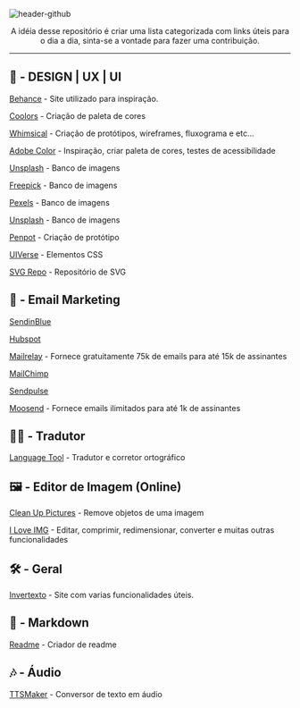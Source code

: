 ![header-github](https://user-images.githubusercontent.com/60391792/143162596-eb7ed145-a2eb-4eef-91d9-27f10a118c9c.png)
<p align="center">A idéia desse repositório é criar uma lista categorizada com links úteis para o dia a dia, sinta-se a vontade para fazer uma contribuição.</p>


-----------


## 🎨 - DESIGN | UX | UI

[Behance](https://www.behance.net) - Site utilizado para inspiração.
 
[Coolors](https://coolors.co) - Criação de paleta de cores

[Whimsical](https://whimsical.com/) - Criação de protótipos, wireframes, fluxograma e etc...

[Adobe Color](https://color.adobe.com/) - Inspiração, criar paleta de cores, testes de acessibilidade

[Unsplash](https://unsplash.com/) - Banco de imagens

[Freepick](https://br.freepik.com/home) - Banco de imagens

[Pexels](https://www.pexels.com/pt-br/) - Banco de imagens

[Unsplash](https://unsplash.com/) - Banco de imagens

[Penpot](https://penpot.app/) - Criação de protótipo

[UIVerse](https://uiverse.io) - Elementos CSS

[SVG Repo](https://www.svgrepo.com/) - Repositório de SVG

## 📧 - Email Marketing

[SendinBlue](https://pt.sendinblue.com/)

[Hubspot](https://br.hubspot.com/pricing/crm?hubs_content=br.hubspot.com%2F&hubs_content-cta=hsg-nav__link-active)

[Mailrelay](https://mailrelay.com) - Fornece gratuitamente 75k de emails para até 15k de assinantes

[MailChimp](https://mailchimp.com/pt-br/)

[Sendpulse](https://sendpulse.com/br)

[Moosend](https://moosend.com/pricing/) - Fornece emails ilimitados para até 1k de assinantes

## 👨‍🏫 - Tradutor
[Language Tool](https://languagetool.org/pt-BR) - Tradutor e corretor ortográfico

## 🖼 - Editor de Imagem (Online)
[Clean Up Pictures](https://cleanup.pictures/) - Remove objetos de uma imagem

[I Love IMG](https://www.iloveimg.com/pt) - Editar, comprimir, redimensionar, converter e muitas outras funcionalidades

## 🛠 - Geral
[Invertexto](https://api.invertexto.com/) - Site com varias funcionalidades úteis.

## 📧 - Markdown
[Readme](https://readme.so/pt) - Criador de readme

## 🎶 - Áudio
[TTSMaker](https://ttsmaker.com/br) - Conversor de texto em áudio
